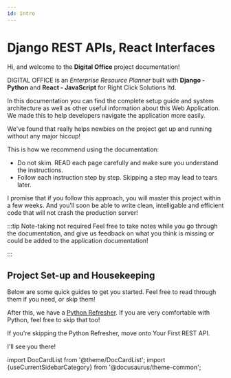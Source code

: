 ```yaml
---
id: intro
---
```


# Django REST APIs, React Interfaces

Hi, and welcome to the **Digital Office** project documentation!

DIGITAL OFFICE is an *Enterprise Resource Planner* built with **Django - Python** and **React - JavaScript** for Right Click Solutions ltd.

In this documentation you can find the complete setup guide and system architecture as well as other useful information about this Web Application. We made this to help developers navigate the application more easily. 

We've found that really helps newbies on the project get up and running without any major hiccup!

This is how we recommend using the documentation:

- Do not skim. READ each page carefully and make sure you understand the instructions.
- Follow each instruction step by step. Skipping a step may lead to tears later.

I promise that if you follow this approach, you will master this project within a few weeks. And you'll soon be able to write clean, intelligable and efficient code that will not crash the production server!

:::tip Note-taking not required
Feel free to take notes while you go through the documentation, and give us feedback on what you think is missing or could be added to the application documentation!

:::

## Project Set-up and Housekeeping

Below are some quick guides to get you started. Feel free to read through them if you need, or skip them!

After this, we have a [Python Refresher](../02_python_refresher/index.md). If you are very comfortable with Python, feel free to skip that too!

If you're skipping the Python Refresher, move onto Your First REST API.

I'll see you there!

import DocCardList from '@theme/DocCardList';
import {useCurrentSidebarCategory} from '@docusaurus/theme-common';

<DocCardList items={useCurrentSidebarCategory().items}/>

